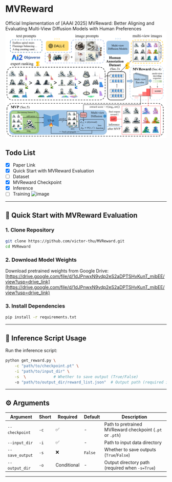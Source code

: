 # MVReward
Official Implementation of [AAAI 2025] MVReward: Better Aligning and Evaluating Multi-View Diffusion Models with Human Preferences
![image](https://github.com/victor-thu/MVReward/blob/main/assets/pipeline.png)
## Todo List
- [x] Paper Link 
- [x] Quick Start with MVReward Evaluation
- [ ] Dataset
- [x] MVReward Checkpoint
- [x] Inference
- [ ] Training
![image](https://github.com/victor-thu/MVReward/blob/main/assets/quantitative.png)
---

## 🚀 Quick Start with MVReward Evaluation

### 1. Clone Repository
```bash
git clone https://github.com/victor-thu/MVReward.git
cd MVReward
```
### 2. Download Model Weights

Download pretrained weights from Google Drive:  
[https://drive.google.com/file/d/1dJPnwxN9vdp2eS2aDPTSHvKunT_mibEE/view?usp=drive_link](https://drive.google.com/file/d/1dJPnwxN9vdp2eS2aDPTSHvKunT_mibEE/view?usp=drive_link)

### 3. Install Dependencies
```bash
pip install -r requirements.txt
```

---

## 🔧 Inference Script Usage

Run the inference script:
```bash
python get_reward.py \
    -c "path/to/checkpoint.pt" \
    -i "path/to/input_dir" \
    -s  \            # Whether to save output (True/False)
    -o "path/to/output_dir/reward_list.json"  # Output path (required if -s=True)
```

---

## ⚙️ Arguments

| Argument | Short | Required | Default | Description |
|----------|-------|----------|---------|-------------|
| `--checkpoint` | `-c` | ✅ | - | Path to pretrained MVReward checkpoint (`.pt` or `.pth`) |
| `--input_dir` | `-i` | ✅ | - | Path to input data directory |
| `--save_output` | `-s` | ❌ | `False` | Whether to save outputs (`True`/`False`) |
| `--output_dir` | `-o` | Conditional | - | Output directory path (required when `-s=True`) |

---
